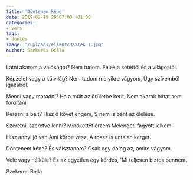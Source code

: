 ```yaml
---
title: 'Döntenem kéne'
date: 2019-02-19 20:07:00 +01:00
categories:
- vers
tags:
- döntés
image: "/uploads/ellentc3a9tek_1.jpg"
author: Szekeres Bella
---
```


Látni akarom a valóságot?
Nem tudom.
Félek a sötéttől és a világostól.

Képzelet vagy a külvilág?
Nem tudom melyikre vágyom,
Úgy szívemből igazából.


Menni vagy maradni?
Ha a múlt az őrületbe kerít,
Nem akarok hátat sem fordítani.


Keresni a bajt?
Hisz ő követ engem,
S nem is bánt az ölelése.

Szeretni, szeretve lenni?
Mindkettőt érzem
Melengeti fagyott lelkem.

Hisz annyi jó van
Ami körbe vesz,
A rossz is untalan kerget.

Döntenem kéne?
És válsztanom?
Csak egy dolog az, amire vágyom.

Vele vagy nélküle?
Ez az egyetlen egy kérdés,
'Mi teljesen biztos bennem.

Szekeres Bella
